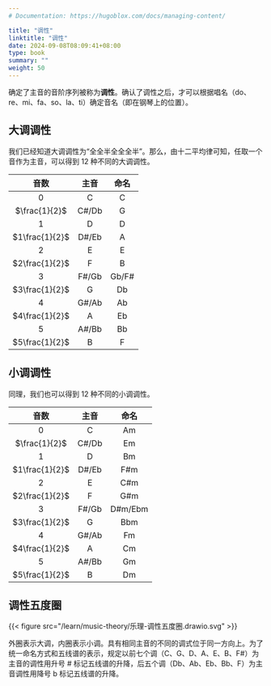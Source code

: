 ```yaml
---
# Documentation: https://hugoblox.com/docs/managing-content/

title: "调性"
linktitle: "调性"
date: 2024-09-08T08:09:41+08:00
type: book
summary: ""
weight: 50
---
```


<!--more-->

确定了主音的音阶序列被称为**调性**。确认了调性之后，才可以根据唱名（do、re、mi、fa、so、la、ti）确定音名（即在钢琴上的位置）。

## 大调调性

我们已经知道大调调性为“全全半全全全半”。那么，由十二平均律可知，任取一个音作为主音，可以得到 12 种不同的大调调性。

|      音数      | 主音  | 命名  |
| :------------: | :---: | :---: |
|       0        |   C   |   C   |
| $\frac{1}{2}$  | C#/Db |   G   |
|       1        |   D   |   D   |
| $1\frac{1}{2}$ | D#/Eb |   A   |
|       2        |   E   |   E   |
| $2\frac{1}{2}$ |   F   |   B   |
|       3        | F#/Gb | Gb/F# |
| $3\frac{1}{2}$ |   G   |  Db   |
|       4        | G#/Ab |  Ab   |
| $4\frac{1}{2}$ |   A   |  Eb   |
|       5        | A#/Bb |  Bb   |
| $5\frac{1}{2}$ |   B   |   F   |

## 小调调性

同理，我们也可以得到 12 种不同的小调调性。

|      音数      | 主音  |  命名   |
| :------------: | :---: | :-----: |
|       0        |   C   |   Am    |
| $\frac{1}{2}$  | C#/Db |   Em    |
|       1        |   D   |   Bm    |
| $1\frac{1}{2}$ | D#/Eb |   F#m   |
|       2        |   E   |   C#m   |
| $2\frac{1}{2}$ |   F   |   G#m   |
|       3        | F#/Gb | D#m/Ebm |
| $3\frac{1}{2}$ |   G   |   Bbm   |
|       4        | G#/Ab |   Fm    |
| $4\frac{1}{2}$ |   A   |   Cm    |
|       5        | A#/Bb |   Gm    |
| $5\frac{1}{2}$ |   B   |   Dm    |

## 调性五度圈

{{< figure src="/learn/music-theory/乐理-调性五度圈.drawio.svg" >}}

外圈表示大调，内圈表示小调。具有相同主音的不同的调式位于同一方向上。为了统一命名方式和五线谱的表示，规定以前七个调（C、G、D、A、E、B、F#）为主音的调性用升号 # 标记五线谱的升降，后五个调（Db、Ab、Eb、Bb、F）为主音调性用降号 b 标记五线谱的升降。
